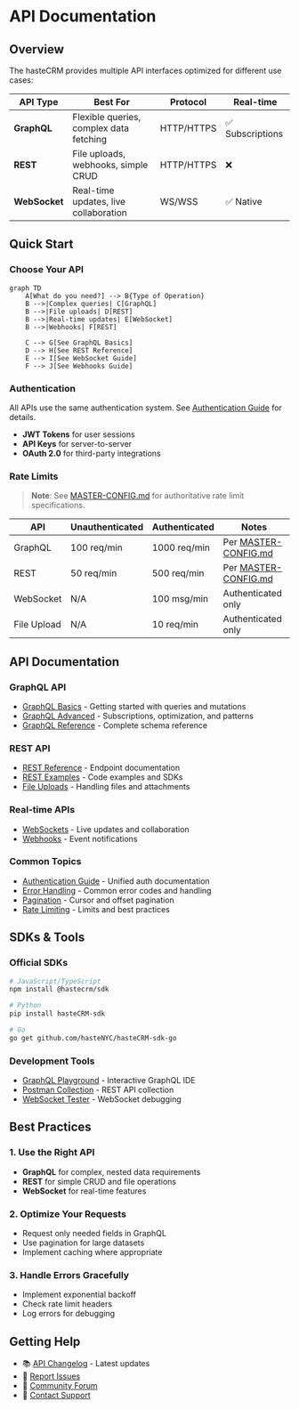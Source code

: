 # API Documentation

## Overview

The hasteCRM provides multiple API interfaces optimized for different use cases:

| API Type      | Best For                                | Protocol   | Real-time        |
| ------------- | --------------------------------------- | ---------- | ---------------- |
| **GraphQL**   | Flexible queries, complex data fetching | HTTP/HTTPS | ✅ Subscriptions |
| **REST**      | File uploads, webhooks, simple CRUD     | HTTP/HTTPS | ❌               |
| **WebSocket** | Real-time updates, live collaboration   | WS/WSS     | ✅ Native        |

## Quick Start

### Choose Your API

```mermaid
graph TD
    A[What do you need?] --> B{Type of Operation}
    B -->|Complex queries| C[GraphQL]
    B -->|File uploads| D[REST]
    B -->|Real-time updates| E[WebSocket]
    B -->|Webhooks| F[REST]

    C --> G[See GraphQL Basics]
    D --> H[See REST Reference]
    E --> I[See WebSocket Guide]
    F --> J[See Webhooks Guide]
```

### Authentication

All APIs use the same authentication system. See [Authentication Guide](./auth-guide.md) for details.

- **JWT Tokens** for user sessions
- **API Keys** for server-to-server
- **OAuth 2.0** for third-party integrations

### Rate Limits

> **Note**: See [MASTER-CONFIG.md](../MASTER-CONFIG.md#rate-limiting) for authoritative rate limit specifications.

| API         | Unauthenticated | Authenticated | Notes                                       |
| ----------- | --------------- | ------------- | ------------------------------------------- |
| GraphQL     | 100 req/min     | 1000 req/min  | Per [MASTER-CONFIG.md](../MASTER-CONFIG.md) |
| REST        | 50 req/min      | 500 req/min   | Per [MASTER-CONFIG.md](../MASTER-CONFIG.md) |
| WebSocket   | N/A             | 100 msg/min   | Authenticated only                          |
| File Upload | N/A             | 10 req/min    | Authenticated only                          |

## API Documentation

### GraphQL API

- [GraphQL Basics](./graphql/basics.md) - Getting started with queries and mutations
- [GraphQL Advanced](./graphql/advanced.md) - Subscriptions, optimization, and patterns
- [GraphQL Reference](./graphql/reference.md) - Complete schema reference

### REST API

- [REST Reference](./rest/reference.md) - Endpoint documentation
- [REST Examples](./rest/examples.md) - Code examples and SDKs
- [File Uploads](./rest/file-uploads.md) - Handling files and attachments

### Real-time APIs

- [WebSockets](./websockets.md) - Live updates and collaboration
- [Webhooks](./webhooks.md) - Event notifications

### Common Topics

- [Authentication Guide](./auth-guide.md) - Unified auth documentation
- [Error Handling](./errors.md) - Common error codes and handling
- [Pagination](./pagination.md) - Cursor and offset pagination
- [Rate Limiting](./rate-limiting.md) - Limits and best practices

## SDKs & Tools

### Official SDKs

```bash
# JavaScript/TypeScript
npm install @hastecrm/sdk

# Python
pip install hasteCRM-sdk

# Go
go get github.com/hasteNYC/hasteCRM-sdk-go
```

### Development Tools

- [GraphQL Playground](http://localhost:4000/graphql) - Interactive GraphQL IDE
- [Postman Collection](./tools/postman-collection.json) - REST API collection
- [WebSocket Tester](./tools/websocket-test.html) - WebSocket debugging

## Best Practices

### 1. Use the Right API

- **GraphQL** for complex, nested data requirements
- **REST** for simple CRUD and file operations
- **WebSocket** for real-time features

### 2. Optimize Your Requests

- Request only needed fields in GraphQL
- Use pagination for large datasets
- Implement caching where appropriate

### 3. Handle Errors Gracefully

- Implement exponential backoff
- Check rate limit headers
- Log errors for debugging

## Getting Help

- 📚 [API Changelog](./CHANGELOG.md) - Latest updates
- 🐛 [Report Issues](https://github.com/hasteNYC/hasteCRM/issues)
- 💬 [Community Forum](https://forum.haste.nyc/api)
- 📧 [Contact Support](mailto:api-support@haste.nyc)
